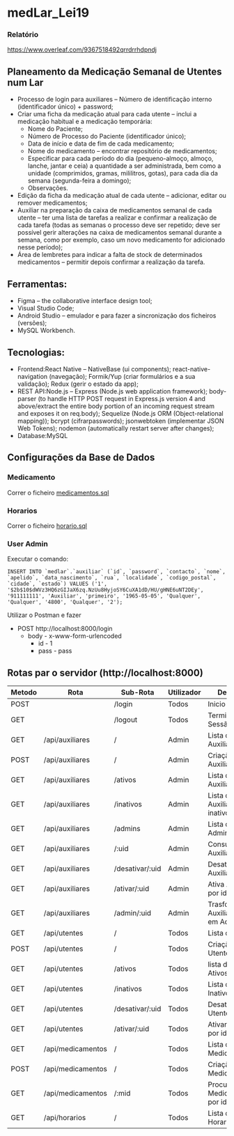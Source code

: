 # medLar_Lei19

### Relatório
https://www.overleaf.com/9367518492qrrdrrhdpndj

## Planeamento da Medicação Semanal de Utentes num Lar
- Processo de login para auxiliares – Número de identificação interno (identificador único) + password;
- Criar uma ficha da medicação atual para cada utente – inclui a medicação habitual e a medicação temporária:
  *  Nome do Paciente;
  * Número de Processo do Paciente (identificador único);
  *  Data de início e data de fim de cada medicamento;
  *  Nome do medicamento – encontrar repositório de medicamentos;
  *  Especificar para cada período do dia (pequeno-almoço, almoço, lanche, jantar e ceia) a quantidade a ser administrada, bem como a unidade (comprimidos, gramas, mililitros, gotas), para cada dia da semana (segunda-feira a domingo);
  *  Observações.
- Edição da ficha da medicação atual de cada utente – adicionar, editar ou remover medicamentos;
- Auxiliar na preparação da caixa de medicamentos semanal de cada utente – ter uma lista de tarefas a realizar e confirmar a realização de cada tarefa (todas as semanas o processo deve ser repetido; deve ser possível gerir alterações na caixa de medicamentos semanal durante a semana, como por exemplo, caso um novo medicamento for adicionado nesse período);
- Área de lembretes para indicar a falta de stock de determinados medicamentos – permitir depois confirmar a realização da tarefa.

## Ferramentas:
- Figma – the collaborative interface design tool;
- Visual Studio Code;
- Android Studio – emulador e para fazer a sincronização dos ficheiros (versões);
- MySQL Workbench.

## Tecnologias:
- Frontend:React Native – NativeBase (ui components); react-native-navigation (navegação); Formik/Yup (criar formulários e a sua validação); Redux (gerir o estado da app);
- REST API:Node.js – Express (Node.js web application framework); body-parser (to handle HTTP POST request in Express.js version 4 and above/extract the entire body portion of an incoming request stream and exposes it on req.body); Sequelize (Node.js ORM (Object-relational mapping)); bcrypt (cifrarpasswords); jsonwebtoken (implementar JSON Web Tokens); nodemon (automatically restart server after changes);
- Database:MySQL

## Configurações da Base de Dados
### Medicamento
Correr o ficheiro [medicamentos.sql](Extra_Files/medicamentos.sql)
### Horarios
Correr o ficheiro [horario.sql](Extra_Files/horario.sql)
### User Admin
Executar o comando:
```mysql
INSERT INTO `medlar`.`auxiliar` (`id`, `password`, `contacto`, `nome`, `apelido`, `data_nascimento`, `rua`, `localidade`, `codigo_postal`, `cidade`, `estado`) VALUES ('1', '$2b$10$dWVz3HQ6zGIJaX6zq.NzUu8HyjoSY6CuXA1dD/HU/gHNE6uNT2DEy', '911111111', 'Auxiliar', 'primeiro', '1965-05-05', 'Qualquer', 'Qualquer', '4800', 'Qualquer', '2');
```
Utilizar o Postman e fazer 
- POST http://localhost:8000/login
    - body - x-www-form-urlencoded
        - id    -   1
        - pass  -   pass

## Rotas par o servidor (http://localhost:8000)
| Metodo | Rota              | Sub-Rota        | Utilizador | Descrição                          |
|--------|-------------------|-----------------|------------|------------------------------------|
| POST   |                   | /login          | Todos      | Inicio de Sessão                   |
| GET    |                   | /logout         | Todos      | Terminar Sessão                    |
| GET    | /api/auxiliares   | /               | Admin      | Lista de Auxiliares                |
| POST   | /api/auxiliares   | /               | Admin      | Criação de Auxiliar                |
| GET    | /api/auxiliares   | /ativos         | Admin      | Lista de Auxiliares ativos         |
| GET    | /api/auxiliares   | /inativos       | Admin      | Lista de Auxiliares inativos       |
| GET    | /api/auxiliares   | /admins         | Admin      | Lista de Administradores           |
| GET    | /api/auxiliares   | /:uid           | Admin      | Consulta Auxiliar por id           |
| GET    | /api/auxiliares   | /desativar/:uid | Admin      | Desativa Auxiliar por id           |
| GET    | /api/auxiliares   | /ativar/:uid    | Admin      | Ativa Auxiliar por id              |
| GET    | /api/auxiliares   | /admin/:uid     | Admin      | Trasforma Auxiliar por id em Admin |
| GET    | /api/utentes      | /               | Todos      | Lista de Utentes                   |
| POST   | /api/utentes      | /               | Todos      | Criação de Utente                  |
| GET    | /api/utentes      | /ativos         | Todos      | lista de Utentes Ativos            |
| GET    | /api/utentes      | /inativos       | Todos      | Lista de Utentes Inativos          |
| GET    | /api/utentes      | /desativar/:uid | Todos      | Desativar Utente por id            |
| GET    | /api/utentes      | /ativar/:uid    | Todos      | Ativar Utente por id               |
| GET    | /api/medicamentos | /               | Todos      | Lista de Medicamento               |
| POST   | /api/medicamentos | /               | Todos      | Criação de Medicamento             |
| GET    | /api/medicamentos | /:mid           | Todos      | Procura Medicamento por id         |
| GET    | /api/horarios     | /               | Todos      | Lista de Horarios                  |






